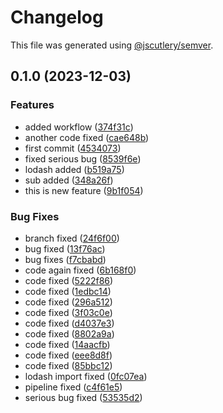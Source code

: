 # Changelog

This file was generated using [@jscutlery/semver](https://github.com/jscutlery/semver).

## 0.1.0 (2023-12-03)


### Features

* added workflow ([374f31c](https://github.com/AvinashDhillor/adtestlib/commit/374f31c171c36c27125f659bb05fb9dafccfcde4))
* another code fixed ([cae648b](https://github.com/AvinashDhillor/adtestlib/commit/cae648b326309b85ce1fa0849484cdb00ec4bbef))
* first commit ([4534073](https://github.com/AvinashDhillor/adtestlib/commit/453407333ab71dcdbb3364e696d637542df9cd6a))
* fixed serious bug ([8539f6e](https://github.com/AvinashDhillor/adtestlib/commit/8539f6e25deab01b173d9dec94b1a4ec11cbe4e9))
* lodash added ([b519a75](https://github.com/AvinashDhillor/adtestlib/commit/b519a7574f94e4f50816ed9217a371ace842e9d4))
* sub added ([348a26f](https://github.com/AvinashDhillor/adtestlib/commit/348a26fc5eab82e96f4d7e53d4072cce855ac33d))
* this is new feature ([9b1f054](https://github.com/AvinashDhillor/adtestlib/commit/9b1f0542e6c8f4b0eee472407b7b5dbdfcf2b910))


### Bug Fixes

* branch fixed ([24f6f00](https://github.com/AvinashDhillor/adtestlib/commit/24f6f00a285aa7dac0cfc937f9aace1226859e46))
* bug fixed ([13f76ac](https://github.com/AvinashDhillor/adtestlib/commit/13f76ac174ac258cbb907582d6cd6b52d425b46f))
* bug fixes ([f7cbabd](https://github.com/AvinashDhillor/adtestlib/commit/f7cbabd851b56b8621979b8c0299fcc014b7f905))
* code again fixed ([6b168f0](https://github.com/AvinashDhillor/adtestlib/commit/6b168f05addd21b501aadb319eb9e88791bf51bb))
* code fixed ([5222f86](https://github.com/AvinashDhillor/adtestlib/commit/5222f86bc8426879c04d490b7959930a416549fb))
* code fixed ([1edbc14](https://github.com/AvinashDhillor/adtestlib/commit/1edbc14c882e2d9940023888374b2c591a2abd3c))
* code fixed ([296a512](https://github.com/AvinashDhillor/adtestlib/commit/296a512e3114b9be306af1c1937c2824f807d6cf))
* code fixed ([3f03c0e](https://github.com/AvinashDhillor/adtestlib/commit/3f03c0e73fa657d90c3697fc282de9573212880a))
* code fixed ([d4037e3](https://github.com/AvinashDhillor/adtestlib/commit/d4037e3cda2cee4753eff5ac850235f6069e1ea5))
* code fixed ([8802a9a](https://github.com/AvinashDhillor/adtestlib/commit/8802a9a8bb44d62688fa9c417f723ef9f82c34bd))
* code fixed ([14aacfb](https://github.com/AvinashDhillor/adtestlib/commit/14aacfbac9f2d0dd889ea5d1c0a71fba70511a89))
* code fixed ([eee8d8f](https://github.com/AvinashDhillor/adtestlib/commit/eee8d8ff813b882aa6e52aa8d2d764ceecb49733))
* code fixed ([85bbc12](https://github.com/AvinashDhillor/adtestlib/commit/85bbc1272b4a460b492e6517ecb4fa8136def6d2))
* lodash import fixed ([0fc07ea](https://github.com/AvinashDhillor/adtestlib/commit/0fc07ea1a8098c268570b092ff5c3e03f549be0b))
* pipeline fixed ([c4f61e5](https://github.com/AvinashDhillor/adtestlib/commit/c4f61e57a645cc5ee0f8fc6fdca9c6780b0d848a))
* serious bug fixed ([53535d2](https://github.com/AvinashDhillor/adtestlib/commit/53535d256d6864a06e044e86206df09fe42627b8))
